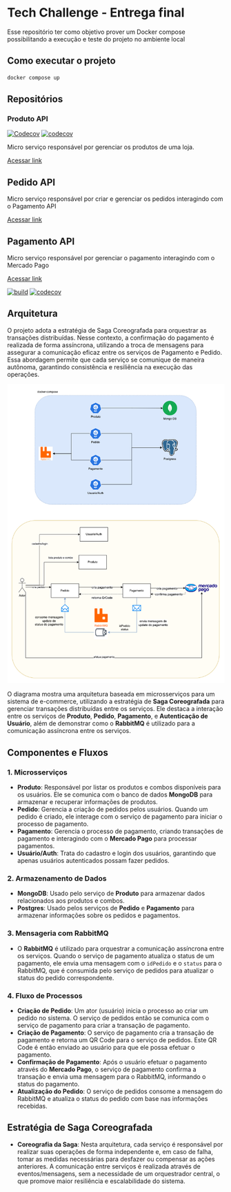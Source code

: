 # Tech Challenge - Entrega final

Esse repositório ter como objetivo prover um Docker compose possibilitando a execução e teste do projeto no ambiente local

## Como executar o projeto

```bash
docker compose up
```


## Repositórios

### Produto API

[![Codecov](https://github.com/brazalc/tech-challenge-produto/actions/workflows/codecov.yml/badge.svg)](https://github.com/brazalc/tech-challenge-produto/actions/workflows/codecov.yml)
[![codecov](https://codecov.io/gh/brazalc/tech-challenge-produto/graph/badge.svg?token=0OEL36QVGK)](https://codecov.io/gh/brazalc/tech-challenge-produto)

Micro serviço responsável por gerenciar os produtos de uma loja.

[Acessar link](https://github.com/brazalc/tech-challenge-produto)

## Pedido API

Micro serviço responsável por criar e gerenciar os pedidos interagindo com o Pagamento API

[Acessar link](https://github.com/edsjunior/tech-challenge-pedido)

## Pagamento API

Micro serviço responsável por gerenciar o pagamento interagindo com o Mercado Pago

[Acessar link](https://github.com/brunoalbrito/tech-challenge-pagamento)

[![build](https://github.com/brunoalbrito/tech-challenge-pagamento/actions/workflows/codecov.yaml/badge.svg)](https://github.com/brunoalbrito/tech-challenge-pagamento/actions/workflows/codecov.yaml)
[![codecov](https://codecov.io/gh/brunoalbrito/tech-challenge-pagamento/graph/badge.svg?token=EI0P7UB4NN)](https://codecov.io/gh/brunoalbrito/tech-challenge-pagamento)

## Arquitetura

O projeto adota a estratégia de Saga Coreografada para orquestrar as transações distribuídas. Nesse contexto, a confirmação do pagamento é realizada de forma assíncrona, utilizando a troca de mensagens para assegurar a comunicação eficaz entre os serviços de Pagamento e Pedido. Essa abordagem permite que cada serviço se comunique de maneira autônoma, garantindo consistência e resiliência na execução das operações.

![saga](assets/saga.png)

O diagrama mostra uma arquitetura baseada em microsserviços para um sistema de e-commerce, utilizando a estratégia de **Saga Coreografada** para gerenciar transações distribuídas entre os serviços. Ele destaca a interação entre os serviços de **Produto**, **Pedido**, **Pagamento**, e **Autenticação de Usuário**, além de demonstrar como o **RabbitMQ** é utilizado para a comunicação assíncrona entre os serviços.

## Componentes e Fluxos

### 1. Microsserviços
- **Produto**: Responsável por listar os produtos e combos disponíveis para os usuários. Ele se comunica com o banco de dados **MongoDB** para armazenar e recuperar informações de produtos.
- **Pedido**: Gerencia a criação de pedidos pelos usuários. Quando um pedido é criado, ele interage com o serviço de pagamento para iniciar o processo de pagamento.
- **Pagamento**: Gerencia o processo de pagamento, criando transações de pagamento e interagindo com o **Mercado Pago** para processar pagamentos.
- **Usuário/Auth**: Trata do cadastro e login dos usuários, garantindo que apenas usuários autenticados possam fazer pedidos.

### 2. Armazenamento de Dados
- **MongoDB**: Usado pelo serviço de **Produto** para armazenar dados relacionados aos produtos e combos.
- **Postgres**: Usado pelos serviços de **Pedido** e **Pagamento** para armazenar informações sobre os pedidos e pagamentos.

### 3. Mensageria com RabbitMQ
- O **RabbitMQ** é utilizado para orquestrar a comunicação assíncrona entre os serviços. Quando o serviço de pagamento atualiza o status de um pagamento, ele envia uma mensagem com o `idPedido` e o `status` para o RabbitMQ, que é consumida pelo serviço de pedidos para atualizar o status do pedido correspondente.

### 4. Fluxo de Processos
- **Criação de Pedido**: Um ator (usuário) inicia o processo ao criar um pedido no sistema. O serviço de pedidos então se comunica com o serviço de pagamento para criar a transação de pagamento.
- **Criação de Pagamento**: O serviço de pagamento cria a transação de pagamento e retorna um QR Code para o serviço de pedidos. Este QR Code é então enviado ao usuário para que ele possa efetuar o pagamento.
- **Confirmação de Pagamento**: Após o usuário efetuar o pagamento através do **Mercado Pago**, o serviço de pagamento confirma a transação e envia uma mensagem para o RabbitMQ, informando o status do pagamento.
- **Atualização do Pedido**: O serviço de pedidos consome a mensagem do RabbitMQ e atualiza o status do pedido com base nas informações recebidas.

## Estratégia de Saga Coreografada

- **Coreografia da Saga**: Nesta arquitetura, cada serviço é responsável por realizar suas operações de forma independente e, em caso de falha, tomar as medidas necessárias para desfazer ou compensar as ações anteriores. A comunicação entre serviços é realizada através de eventos/mensagens, sem a necessidade de um orquestrador central, o que promove maior resiliência e escalabilidade do sistema.